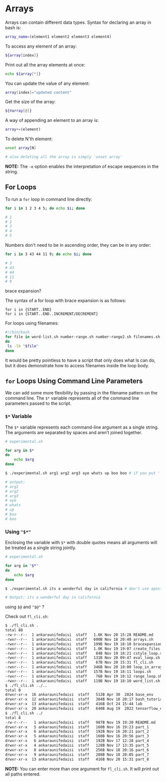 # Arrays

Arrays can contain different data types. Syntax for declaring an array in bash is:

```sh
array_name=(element1 element2 element3 element4)
```

To access any element of an array:
```sh
${array[index]}
```

Print out all the array elements at once:
```sh
echo ${array[*]}
```

You can update the value of any element:
```sh
array[index]="updated content"
```

Get the size of the array:
```sh
${#array[@]}
```

A way of appending an element to an array is:
```sh
array+=(element)
```

To delete N'th element:
```sh
unset array[N]

# also deleting all the array is simply `unset array`
```

**NOTE:** The `-e` option enables the interpretation of escape sequences in the string.

## For Loops

To run a `for` loop in command line directly:

```sh
for i in 1 2 3 4 5; do echo $i; done

# 1
# 2
# 3
# 4
# 5
```

Numbers don't need to be in ascending order, they can be in any order:

```sh
for i in 3 43 44 11 9; do echo $i; done

# 3
# 43
# 44
# 11
# 9
```

brace expansion?

The syntax of a for loop with brace expansion is as follows:

```
for i in {START..END}
for i in {START..END..INCREMENT/DECREMENT}
```

For loops using filenames:

```sh
#!/bin/bash
for file in word-list.sh number-range.sh number-range2.sh filenames.sh
do 
 ls -lh "$file"
done
```

It would be pretty pointless to have a script that only does what ls can do, but it does demonstrate how to access filenames inside the loop body.

## `for` Loops Using Command Line Parameters

We can add some more flexibility by passing in the filename pattern on the command line. The `$*` variable represents all of the command line parameters passed to the script.

### `$*` Variable

The `$*` variable represents each command-line argument as a single string. The arguments are separated by spaces and aren’t joined together.

```sh
# experimental.sh

for arg in $*
do
    echo $arg
done

$ ./experimental.sh arg1 arg2 arg3 aye whats up boo boo # if you put ' it won't work until you put the other '.

# output:
# arg1
# arg2
# arg3
# aye
# whats
# up
# boo
# boo
```

### Using `"$*"`

Enclosing the variable with `$*` with double quotes means all arguments will be treated as a single string jointly.

```sh
# experimental.sh

for arg in "$*"
do
    echo $arg
done

$ ./experimental.sh its a wonderful day in california # don't use apostrophe

# Output: its a wonderful day in california
```

using `$@` and `"$@"` ?

Check out `fl_cli.sh`:

```sh
$ ./fl_cli.sh .
total 88
-rw-r--r--  1 ankaraunifedaisi  staff   1.6K Nov 20 15:28 README.md
-rwxr--r--  1 ankaraunifedaisi  staff   600B Nov 18 20:40 arrays.sh
-rwxr--r--  1 ankaraunifedaisi  staff   199B Nov 19 18:18 bracexpansion.sh
-rwxr--r--  1 ankaraunifedaisi  staff   1.0K Nov 19 19:07 create_files.sh
-rwxr--r--  1 ankaraunifedaisi  staff    84B Nov 19 18:21 cstyle_loop.sh
-rwxr--r--  1 ankaraunifedaisi  staff   131B Nov 20 09:47 eval_loop.sh
-rwxr--r--  1 ankaraunifedaisi  staff    67B Nov 20 15:31 fl_cli.sh
-rwxr--r--  1 ankaraunifedaisi  staff   346B Nov 20 10:00 loop_in_array.sh
-rwxr--r--  1 ankaraunifedaisi  staff   157B Nov 19 18:11 loops.sh
-rwxr--r--  1 ankaraunifedaisi  staff    76B Nov 19 18:12 range_loop.sh
-rwxr--r--  1 ankaraunifedaisi  staff   119B Nov 19 18:10 word_list.sh
$ ./fl_cli.sh ../..
total 0
drwxr-xr-x  16 ankaraunifedaisi  staff   512B Apr 30  2024 base_env
drwxr-xr-x  12 ankaraunifedaisi  staff   384B Nov 18 20:17 bash_tutorial
drwxr-xr-x  13 ankaraunifedaisi  staff   416B Oct 24 15:44 lab
drwxr-xr-x  20 ankaraunifedaisi  staff   640B Aug 19  2022 tensorflow_env
$ ./fl_cli.sh ../
total 8
-rw-r--r--   1 ankaraunifedaisi  staff   987B Nov 19 19:20 README.md
drwxr-xr-x   5 ankaraunifedaisi  staff   160B Nov 16 19:23 part_1
drwxr-xr-x   6 ankaraunifedaisi  staff   192B Nov 16 20:21 part_2
drwxr-xr-x   5 ankaraunifedaisi  staff   160B Nov 16 20:56 part_3
drwxr-xr-x   6 ankaraunifedaisi  staff   192B Nov 17 12:28 part_4
drwxr-xr-x   4 ankaraunifedaisi  staff   128B Nov 17 13:35 part_5
drwxr-xr-x   8 ankaraunifedaisi  staff   256B Nov 18 20:16 part_6
drwxr-xr-x   9 ankaraunifedaisi  staff   288B Nov 18 20:05 part_7
drwxr-xr-x  13 ankaraunifedaisi  staff   416B Nov 20 15:31 part_8
```

**NOTE:** You can enter more than one argument for `fl_cli.sh`. It will print out all paths entered.
